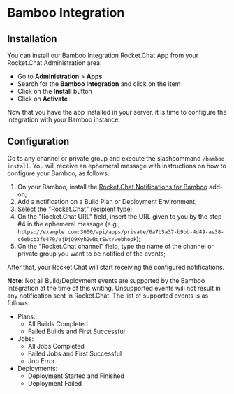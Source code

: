 # Bamboo Integration

## Installation

You can install our Bamboo Integration Rocket.Chat App from your Rocket.Chat Administration area.

- Go to **Administration** > **Apps**
- Search for the **Bamboo Integration** and click on the item
- Click on the **Install** button
- Click on **Activate**

Now that you have the app installed in your server, it is time to configure the integration with your Bamboo instance.

## Configuration

Go to any channel or private group and execute the slashcommand `/bamboo install`. You will receive an ephemeral message with instructions on how to configure your Bamboo, as follows:

1. On your Bamboo, install the [Rocket.Chat Notifications for Bamboo](https://marketplace.atlassian.com/apps/1220022/rocket-chat-notifications-for-bamboo) add-on;
2. Add a notification on a Build Plan or Deployment Environment;
3. Select the "Rocket.Chat" recipient type;
4. On the "Rocket.Chat URL" field, insert the URL given to you by the step #4 in the ephemeral message (e.g., `https://example.com:3000/api/apps/private/6a7b5a37-b9bb-4d49-ae38-c6ebcb3fe479/ejDjQ9Kyh2wBgrSwt/webhook`);
5. On the "Rocket.Chat channel" field, type the name of the channel or private group you want to be notified of the events;

After that, your Rocket.Chat will start receiving the configured notifications.

**Note**: Not all Build/Deployment events are supported by the Bamboo Integration at the time of this writing. Unsupported events will not result in any notification sent in Rocket.Chat. The list of supported events is as follows:

- Plans:
  - All Builds Completed
  - Failed Builds and First Successful
- Jobs:
  - All Jobs Completed
  - Failed Jobs and First Successful
  - Job Error
- Deployments:
  - Deployment Started and Finished
  - Deployment Failed
